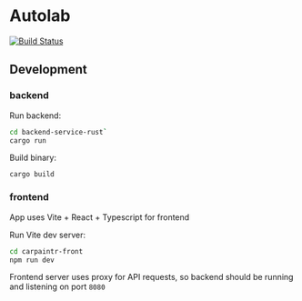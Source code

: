 # Autolab

[![Build Status](https://drone.dcommunity.space/api/badges/AlexGrek/carpaintr/status.svg?ref=refs/heads/main)](https://drone.dcommunity.space/AlexGrek/carpaintr)

## Development

### backend

Run backend:

```sh
cd backend-service-rust`
cargo run
```

Build binary:

`cargo build`

### frontend

App uses Vite + React + Typescript for frontend

Run Vite dev server:

```sh
cd carpaintr-front
npm run dev
```

Frontend server uses proxy for API requests, so backend should be running and listening on port `8080`
